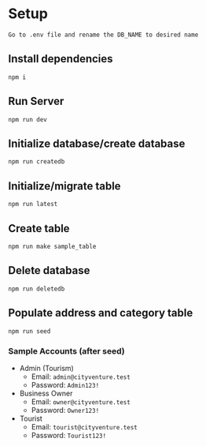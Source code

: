 # Setup

    Go to .env file and rename the DB_NAME to desired name

## Install dependencies

    npm i

## Run Server

    npm run dev

## Initialize database/create database

    npm run createdb

## Initialize/migrate table

    npm run latest

## Create table

    npm run make sample_table

## Delete database

    npm run deletedb

## Populate address and category table

    npm run seed

### Sample Accounts (after seed)

- Admin (Tourism)
  - Email: `admin@cityventure.test`
  - Password: `Admin123!`
- Business Owner
  - Email: `owner@cityventure.test`
  - Password: `Owner123!`
- Tourist
  - Email: `tourist@cityventure.test`
  - Password: `Tourist123!`
